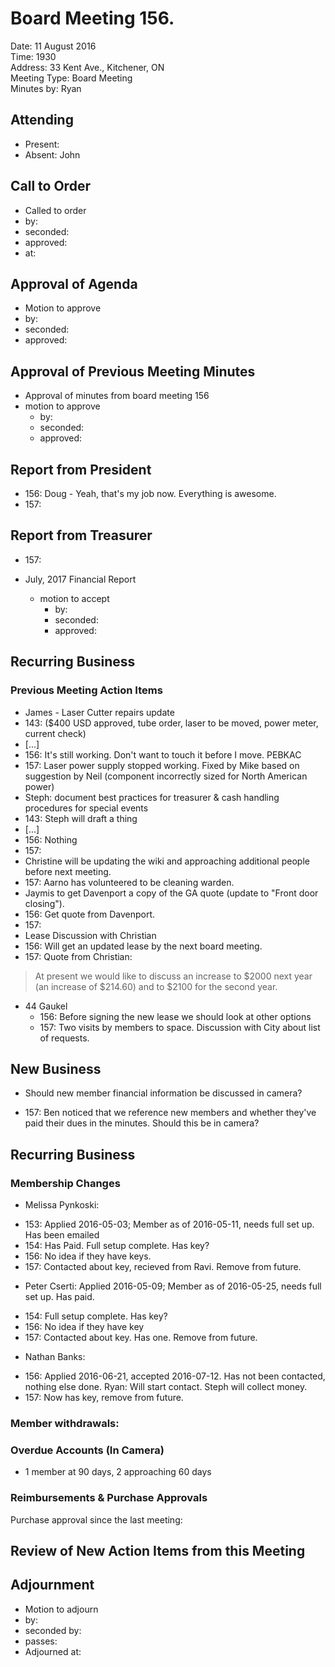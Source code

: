 # Board Meeting 156.

Date:  11 August 2016  
Time: 1930  
Address: 33 Kent Ave., Kitchener, ON  
Meeting Type: Board Meeting  
Minutes by: Ryan  

## Attending
* Present:
* Absent: John

## Call to Order
* Called to order
 * by:
 * seconded:
 * approved:
 * at:

## Approval of Agenda
* Motion to approve
 * by:
 * seconded:
 * approved:

## Approval of Previous Meeting Minutes  

* Approval of minutes from board meeting 156
 * motion to approve
     * by:
     * seconded:
     * approved:

## Report from President
 * 156: Doug - Yeah, that's my job now. Everything is awesome.
 * 157:

## Report from Treasurer
 * 157:

* July, 2017 Financial Report
  * motion to accept
     * by:
     * seconded:
     * approved:

## Recurring Business

### Previous Meeting Action Items
* James - Laser Cutter repairs update  
 * 143: ($400 USD approved, tube order, laser to be moved, power meter, current check)
 * [...]
 * 156: It's still working. Don't want to touch it before I move. PEBKAC
 * 157: Laser power supply stopped working. Fixed by Mike based on suggestion by Neil (component incorrectly sized for North American power)
* Steph: document best practices for treasurer & cash handling procedures for special events
 * 143: Steph will draft a thing
 * [...]
 * 156: Nothing
 * 157:
* Christine will be updating the wiki and approaching additional people before next meeting.
 * 157: Aarno has volunteered to be cleaning warden.
* Jaymis to get Davenport a copy of the GA quote (update to "Front door closing").
 * 156: Get quote from Davenport.
 * 157:
* Lease Discussion with Christian
 * 156: Will get an updated lease by the next  board meeting.
 * 157: Quote from Christian:
  > At present we would like to discuss an increase to $2000 next year (an increase of $214.60) and to $2100 for the second year.
* 44 Gaukel
  * 156: Before signing the new lease we should look at other options
  * 157: Two visits by members to space. Discussion with City about list of requests.

## New Business

 * Should new member financial information be discussed in camera?
  - 157: Ben noticed that we reference new members and whether they've paid their dues in the minutes. Should this be in camera?

## Recurring Business

### Membership Changes

* Melissa Pynkoski:
 - 153: Applied 2016-05-03; Member as of 2016-05-11, needs full set up.  Has been emailed
 - 154: Has Paid.  Full setup complete.  Has key?
 - 156: No idea if they have keys.
 - 157: Contacted about key, recieved from Ravi. Remove from future.
* Peter Cserti: Applied 2016-05-09; Member as of 2016-05-25, needs full set up.  Has paid.
 - 154: Full setup complete.  Has key?
 - 156: No idea if they have key
 - 157: Contacted about key. Has one. Remove from future.
* Nathan Banks:
 - 156: Applied 2016-06-21, accepted 2016-07-12. Has not been contacted, nothing else done. Ryan: Will start contact. Steph will collect money.
 - 157: Now has key, remove from future.   

### Member withdrawals:

### Overdue Accounts (In Camera)
* 1 member at 90 days, 2 approaching 60 days

### Reimbursements & Purchase Approvals
Purchase approval since the last meeting:

## Review of New Action Items from this Meeting

## Adjournment
* Motion to adjourn
 * by:
 * seconded by:
 * passes:  
* Adjourned at:
